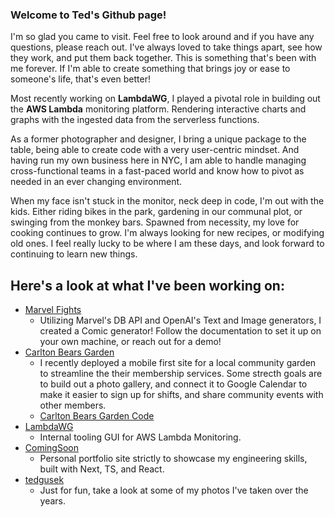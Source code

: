 ### Welcome to Ted's Github page!

I'm so glad you came to visit.  Feel free to look around and if you have any questions, please reach out.
I've always loved to take things apart, see how they work, and put them back together.  This is something that's been with me forever.  If I'm able to create something that brings joy or ease to someone's life, that's even better!

Most recently working on **LambdaWG**, I played a pivotal role in building out the **AWS Lambda** monitoring platform.  Rendering interactive charts and graphs with the ingested data from the serverless functions.

As a former photographer and designer, I bring a unique package to the table, being able to create code with a very user-centric mindset.  And having run my own business here in NYC, I am able to handle managing cross-functional teams in a fast-paced world and know how to pivot as needed in an ever changing environment.

When my face isn't stuck in the monitor, neck deep in code, I'm out with the kids.  Either riding bikes in the park, gardening in our communal plot, or swinging from the monkey bars.  Spawned from necessity, my love for cooking continues to grow.  I'm always looking for new recipes, or modifying old ones.  I feel really lucky to be where I am these days, and look forward to continuing to learn new things.

## Here's a look at what I've been working on:
- [Marvel Fights](https://github.com/tedgusek/marvelFights)
  - Utilizing Marvel's DB API and OpenAI's Text and Image generators, I created a Comic generator!  Follow the documentation to set it up on your own machine, or reach out for a demo!
- [Carlton Bears Garden](https://www.carltonbearsgarden.com/)
  - I recently deployed a mobile first site for a local community garden to streamline the their membership services.  Some strecth goals are to build out a photo gallery, and connect it to Google Calendar to make it easier to sign up for shifts, and share community events with other members.
  - [Carlton Bears Garden Code](https://github.com/tedgusek/carltonbearsgarden)
- [LambdaWG](https://github.com/oslabs-beta/Lambdawg)
  - Internal tooling GUI for AWS Lambda Monitoring.
- [ComingSoon](https://github.com/tedgusek/se_portfolio)
  - Personal portfolio site strictly to showcase my engineering skills, built with Next, TS, and React.
- [tedgusek](https://www.tedgusek.com/)
  - Just for fun, take a look at some of my photos I've taken over the years.





<!--
**tedgusek/tedgusek** is a ✨ _special_ ✨ repository because its `README.md` (this file) appears on your GitHub profile.

Here are some ideas to get you started:

- 🔭 I’m currently working on ...
- 🌱 I’m currently learning ...
- 👯 I’m looking to collaborate on ...
- 🤔 I’m looking for help with ...
- 💬 Ask me about ...
- 📫 How to reach me: ...
- 😄 Pronouns: ...
- ⚡ Fun fact: ...
-->
